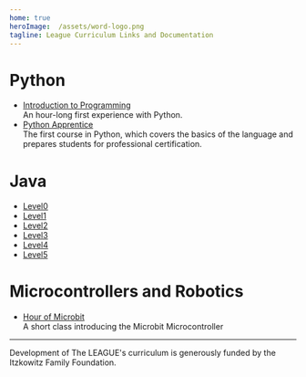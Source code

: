 ```yaml
---
home: true
heroImage:  /assets/word-logo.png
tagline: League Curriculum Links and Documentation
---
```


<!--- Note that in the list below, every list line ( starts with '*' ) must 
      have two spaces at the end to get the line break -->


# Python 

* [Introduction to Programming](https://league-curriculum.github.io/Python-Level-0/)  
An hour-long first experience with Python. 
* [Python Apprentice](https://league-curriculum.github.io/Python-Apprentice/index.html)  
The first course in Python, which covers the basics of the language and prepares students for professional certification. 

# Java
  * [Level0](https://league-java.github.io/Level0/)
  * [Level1](https://league-java.github.io/Level1/)
  * [Level2](https://league-java.github.io/Level2/)
  * [Level3](https://league-java.github.io/Level3/)
  * [Level4](https://league-java.github.io/Level4/)
  * [Level5](https://league-java.github.io/Level5/)

# Microcontrollers and Robotics

* [Hour of Microbit](https://league-curriculum.github.io/HourofMicrobit/)  
A short class introducing the Microbit Microcontroller

<hr/>

Development of The LEAGUE's curriculum is generously funded by the Itzkowitz Family Foundation. 